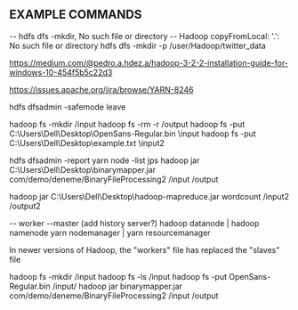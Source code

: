 ## EXAMPLE COMMANDS


-- hdfs dfs -mkdir, No such file or directory -- Hadoop copyFromLocal: '.': No such file or directory
hdfs dfs -mkdir -p /user/Hadoop/twitter_data 

https://medium.com/@pedro.a.hdez.a/hadoop-3-2-2-installation-guide-for-windows-10-454f5b5c22d3

https://issues.apache.org/jira/browse/YARN-8246

hdfs dfsadmin -safemode leave


hadoop fs -mkdir /input
hadoop fs -rm -r /output
hadoop fs -put C:\Users\Dell\Desktop\OpenSans-Regular.bin \input
hadoop fs -put C:\Users\Dell\Desktop\example.txt \input2

hdfs dfsadmin -report
yarn node -list
jps
hadoop jar C:\Users\Dell\Desktop\binarymapper.jar com/demo/deneme/BinaryFileProcessing2 /input /output

hadoop jar C:\Users\Dell\Desktop\hadoop-mapreduce.jar wordcount /input2 /output2



-- worker          --master  (add history server?)
hadoop datanode  |  hadoop namenode
yarn nodemanager |  yarn resourcemanager

In newer versions of Hadoop, the "workers" file has replaced the "slaves" file


hadoop fs -mkdir /input
hadoop fs -ls /input
hadoop fs -put OpenSans-Regular.bin /input/
hadoop jar binarymapper.jar com/demo/deneme/BinaryFileProcessing2 /input /output